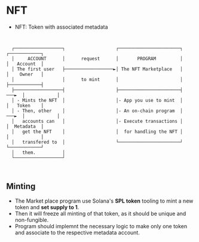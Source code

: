 # NFT

* NFT: Token with associated metadata

```                                                                                 
                                                                                                         
                                                                                                        
  ┌──────────────────┐                   ┌───────────────────────┐       ┌────────────┐  
  │     ACCOUNT      │      request      │       PROGRAM         │       │   Account  │
  │ The first user   ├──────────────────►│ The NFT Marketplace   │       │    Owner   │
  │                  │      to mint      │                       │       ├────────────┤
  ├──────────────────┤                   ├───────────────────────┤ ───►  │            │
  │ - Mints the NFT  │                   │- App you use to mint  │       │   Token    │  
  │ - Then, other    │                   │- An on-chain program  │ ───►  │            │
  │   accounts can   │                   │- Execute transactions │       │  Metadata  │  
  │   get the NFT    │                   │  for handling the NFT │       │            │  
  │   transfered to  │                   └───────────────────────┘       └────────────┘  
  │   them.          │                                                                                
  └──────────────────┘                                                                                
                                                                                                      
                                                                                                        
```                                                                              
                                                                                 
Minting
-------

* The Market place program use Solana's **SPL token** tooling to mint a new token and **set supply to 1**.
* Then it will freeze all minting of that token, as it should be unique and non-fungible.
* Program should implemnt the necessary logic to make only one token and associate to the respective metadata account.

